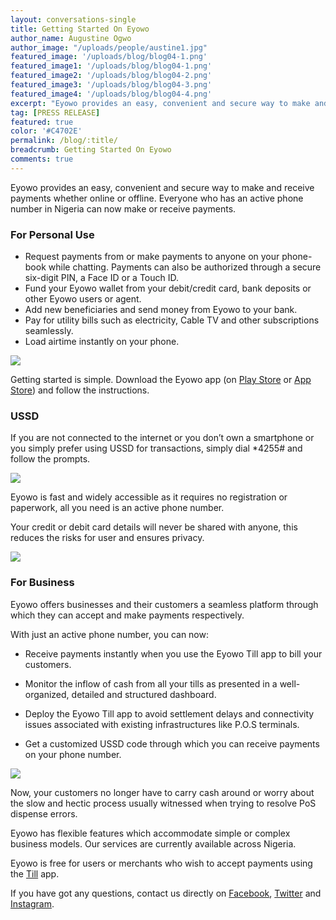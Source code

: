 ```yaml
---
layout: conversations-single
title: Getting Started On Eyowo
author_name: Augustine Ogwo
author_image: "/uploads/people/austine1.jpg"   
featured_image: '/uploads/blog/blog04-1.png'
featured_image1: '/uploads/blog/blog04-1.png'
featured_image2: '/uploads/blog/blog04-2.png'
featured_image3: '/uploads/blog/blog04-3.png'
featured_image4: '/uploads/blog/blog04-4.png'
excerpt: "Eyowo provides an easy, convenient and secure way to make and receive payments whether online or offline."
tag: [PRESS RELEASE]
featured: true
color: '#C4702E'
permalink: /blog/:title/
breadcrumb: Getting Started On Eyowo
comments: true
---
```


Eyowo provides an easy, convenient and secure way to make and receive payments whether online or offline. 
Everyone who has an active phone number in Nigeria can now make or receive payments.


### For Personal Use

- Request payments from or make payments to anyone on your phone-book while chatting. Payments can also be authorized through a secure six-digit PIN, a Face ID or a Touch ID.
- Fund your Eyowo wallet from your debit/credit card, bank deposits or other Eyowo users  or agent.
- Add new beneficiaries and send money from Eyowo to your bank.
- Pay for utility bills such as electricity, Cable TV and other subscriptions seamlessly.
- Load airtime instantly on your phone.


![](/uploads/blog/Blog05.jpg)


Getting started is simple. Download the Eyowo app (on [Play Store](https://play.google.com/store/apps/details?id=com.eyowo.android) or [App Store](https://itunes.apple.com/ng/app/eyowo/id1353757720?mt=8)) and follow the instructions. 


### USSD

If you are not connected to the internet or you don’t own a smartphone or you simply prefer using USSD for transactions, simply dial *4255# and follow the prompts.


![](/uploads/blog/Blog06.jpg)


Eyowo is fast and widely accessible as it requires no registration or paperwork, all you need is an active phone number. 

Your credit or debit card details will never be shared with anyone, this reduces the risks for user and ensures privacy.


![](/uploads/blog/blog07.jpg)


### For Business

Eyowo offers businesses and their customers a seamless platform through which they can accept and make payments respectively.

With just an active phone number, you can now:

- Receive payments instantly when you use the Eyowo Till app to bill your customers.

- Monitor the inflow of cash from all your tills as presented in a well-organized, detailed and structured dashboard. 

- Deploy the Eyowo Till app to avoid settlement delays and connectivity issues associated with existing infrastructures like P.O.S terminals.

- Get a customized USSD code through which you can receive payments on your phone number.


![](/uploads/blog/Blog08.jpg)


Now, your customers no longer have to carry cash around or worry about the slow and hectic process usually witnessed when trying to resolve PoS dispense errors.

Eyowo has flexible features which accommodate simple or complex business models. Our services are currently available across Nigeria.

Eyowo is free for users or merchants who wish to accept payments using the [Till](https://play.google.com/store/apps/details?id=com.eyowo.till.android) app.

If you have got any questions, contact us directly on [Facebook](https://www.facebook.com/MyEyowo/), [Twitter](https://twitter.com/MyEyowo) and [Instagram](https://www.instagram.com/myeyowo/).
